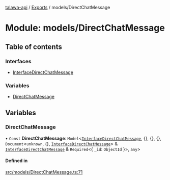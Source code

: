 [talawa-api](../README.md) / [Exports](../modules.md) / models/DirectChatMessage

# Module: models/DirectChatMessage

## Table of contents

### Interfaces

- [InterfaceDirectChatMessage](../interfaces/models_DirectChatMessage.InterfaceDirectChatMessage.md)

### Variables

- [DirectChatMessage](models_DirectChatMessage.md#directchatmessage)

## Variables

### DirectChatMessage

• `Const` **DirectChatMessage**: `Model`\<[`InterfaceDirectChatMessage`](../interfaces/models_DirectChatMessage.InterfaceDirectChatMessage.md), \{\}, \{\}, \{\}, `Document`\<`unknown`, \{\}, [`InterfaceDirectChatMessage`](../interfaces/models_DirectChatMessage.InterfaceDirectChatMessage.md)\> & [`InterfaceDirectChatMessage`](../interfaces/models_DirectChatMessage.InterfaceDirectChatMessage.md) & `Required`\<\{ `_id`: `ObjectId`  \}\>, `any`\>

#### Defined in

[src/models/DirectChatMessage.ts:71](https://github.com/PalisadoesFoundation/talawa-api/blob/9fa6a1c/src/models/DirectChatMessage.ts#L71)
